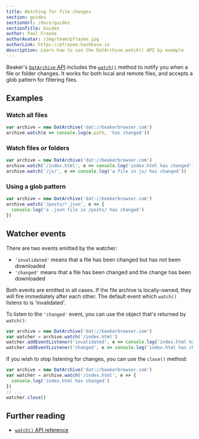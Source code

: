 ```yaml
---
title: Watching for file changes
section: guides
sectionUrl: /docs/guides
sectionTitle: Guides
author: Paul Frazee
authorAvatar: /img/team/pfrazee.jpg
authorLink: https://pfrazee.hashbase.io
description: Learn how to use the DatArchive.watch() API by example
---
```


Beaker's [`DatArchive` API](/docs/apis/dat) includes the [`watch()`](/docs/apis/dat.html#watch) method to notify you when a file or folder changes.
It works for both local and remote files, and accepts a glob pattern for filtering files.

## Examples

### Watch all files

```js
var archive = new DatArchive('dat://beakerbrowser.com')
archive.watch(e => console.log(e.path, 'has changed'))
```

### Watch files or folders

```js
var archive = new DatArchive('dat://beakerbrowser.com')
archive.watch('/index.html', e => console.log('index.html has changed'))
archive.watch('/js/', e => console.log('a file in js/ has changed'))
```

### Using a glob pattern

```js
var archive = new DatArchive('dat://beakerbrowser.com')
archive.watch('/posts/*.json', e => {
  console.log('a .json file in /posts/ has changed')
})
```

## Watcher events

There are two events emitted by the watcher:

 - `'invalidated'` means that a file has been changed but has not been downloaded
 - `'changed'` means that a file has been changed and the change has been downloaded

Both events are emitted in all cases. If the file archive is locally-owned, they will fire immediately after each other. The default event which `watch()` listens to is 'invalidated'.

To listen to the `'changed'` event, you can use the object that's returned by `watch()`:

```js
var archive = new DatArchive('dat://beakerbrowser.com')
var watcher = archive.watch('/index.html')
watcher.addEventListener('invalidated', e => console.log('index.html has invalidated'))
watcher.addEventListener('changed', e => console.log('index.html has changed'))
```

If you wish to stop listening for changes, you can use the `close()` method:

```js
var archive = new DatArchive('dat://beakerbrowser.com')
var watcher = archive.watch('/index.html', e => {
  console.log('index.html has changed')
})
// ...
watcher.close()
```

## Further reading

- [`watch()` API reference](/docs/apis/dat.html#watch)
